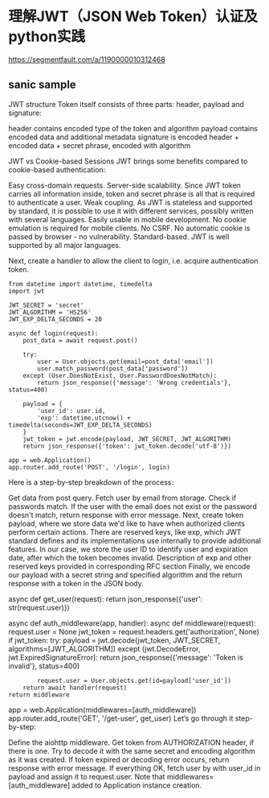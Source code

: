 #  理解JWT（JSON Web Token）认证及python实践
https://segmentfault.com/a/1190000010312468

## sanic sample

JWT structure
Token itself consists of three parts: header, payload and signature:

header contains encoded type of the token and algorithm
payload contains encoded data and additional metadata
signature is encoded header + encoded data + secret phrase, encoded with algorithm

JWT vs Cookie-based Sessions
JWT brings some benefits compared to cookie-based authentication:

Easy cross-domain requests.
Server-side scalability. Since JWT token carries all information inside, token and secret phrase is all that is required to authenticate a user.
Weak coupling. As JWT is stateless and supported by standard, it is possible to use it with different services, possibly written with several languages.
Easily usable in mobile development. No cookie emulation is required for mobile clients.
No CSRF. No automatic cookie is passed by browser - no vulnerability.
Standard-based. JWT is well supported by all major languages.

Next, create a handler to allow the client to login, i.e. acquire authentication token.

```
from datetime import datetime, timedelta
import jwt

JWT_SECRET = 'secret'
JWT_ALGORITHM = 'HS256'
JWT_EXP_DELTA_SECONDS = 20

async def login(request):
    post_data = await request.post()

    try:
        user = User.objects.get(email=post_data['email'])
        user.match_password(post_data['password'])
    except (User.DoesNotExist, User.PasswordDoesNotMatch):
        return json_response({'message': 'Wrong credentials'}, status=400)

    payload = {
        'user_id': user.id,
        'exp': datetime.utcnow() + timedelta(seconds=JWT_EXP_DELTA_SECONDS)
    }
    jwt_token = jwt.encode(payload, JWT_SECRET, JWT_ALGORITHM)
    return json_response({'token': jwt_token.decode('utf-8')})

app = web.Application()
app.router.add_route('POST', '/login', login)
````


Here is a step-by-step breakdown of the process:

Get data from post query.
Fetch user by email from storage.
Check if passwords match.
If the user with the email does not exist or the password doesn't match, return response with error message.
Next, create token payload, where we store data we'd like to have when authorized clients perform certain actions. There are reserved keys, like exp, which JWT standard defines and its implementations use internally to provide additional features. In our case, we store the user ID to identify user and expiration date, after which the token becomes invalid. Description of exp and other reserved keys provided in corresponding RFC section
Finally, we encode our payload with a secret string and specified algorithm and the return response with a token in the JSON body.


async def get_user(request):
    return json_response({'user': str(request.user)})

async def auth_middleware(app, handler):
    async def middleware(request):
        request.user = None
        jwt_token = request.headers.get('authorization', None)
        if jwt_token:
            try:
                payload = jwt.decode(jwt_token, JWT_SECRET,
                                     algorithms=[JWT_ALGORITHM])
            except (jwt.DecodeError, jwt.ExpiredSignatureError):
                return json_response({'message': 'Token is invalid'}, status=400)

            request.user = User.objects.get(id=payload['user_id'])
        return await handler(request)
    return middleware

app = web.Application(middlewares=[auth_middleware])
app.router.add_route('GET', '/get-user', get_user)
Let’s go through it step-by-step:

Define the aiohttp middleware.
Get token from AUTHORIZATION header, if there is one.
Try to decode it with the same secret and encoding algorithm as it was created.
If token expired or decoding error occurs, return response with error message.
If everything OK, fetch user by with user_id in payload and assign it to request.user.
Note that middlewares=[auth_middleware] added to Application instance creation.